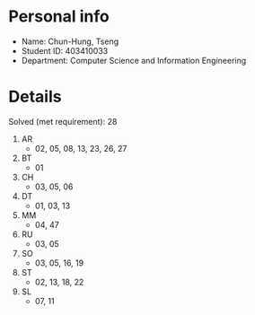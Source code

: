 # Personal info

* Name: Chun-Hung, Tseng
* Student ID: 403410033
* Department: Computer Science and Information Engineering

# Details

Solved (met requirement): 28

1. AR
    * 02, 05, 08, 13, 23, 26, 27
2. BT
    * 01
3. CH
    * 03, 05, 06
4. DT
    * 01, 03, 13
5. MM
    * 04, 47
6. RU
    * 03, 05
7. SO
    * 03, 05, 16, 19
8. ST
    * 02, 13, 18, 22
9. SL
    * 07, 11
